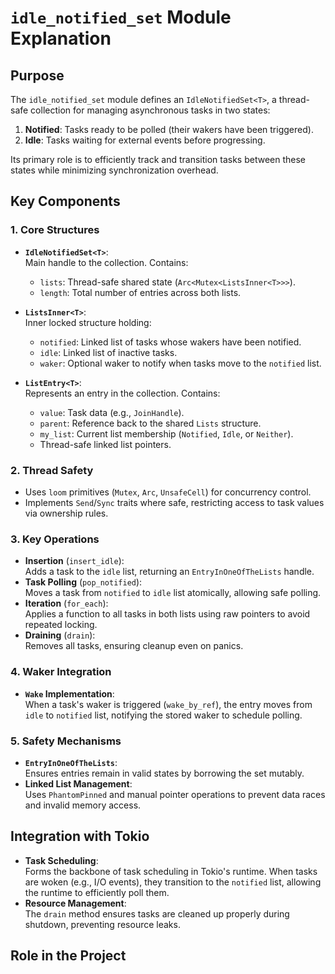 # `idle_notified_set` Module Explanation

## Purpose
The `idle_notified_set` module defines an `IdleNotifiedSet<T>`, a thread-safe collection for managing asynchronous tasks in two states: 
1. **Notified**: Tasks ready to be polled (their wakers have been triggered).
2. **Idle**: Tasks waiting for external events before progressing.

Its primary role is to efficiently track and transition tasks between these states while minimizing synchronization overhead.

## Key Components

### 1. Core Structures
- **`IdleNotifiedSet<T>`**:  
  Main handle to the collection. Contains:
  - `lists`: Thread-safe shared state (`Arc<Mutex<ListsInner<T>>>`).
  - `length`: Total number of entries across both lists.

- **`ListsInner<T>`**:  
  Inner locked structure holding:
  - `notified`: Linked list of tasks whose wakers have been notified.
  - `idle`: Linked list of inactive tasks.
  - `waker`: Optional waker to notify when tasks move to the `notified` list.

- **`ListEntry<T>`**:  
  Represents an entry in the collection. Contains:
  - `value`: Task data (e.g., `JoinHandle`).
  - `parent`: Reference back to the shared `Lists` structure.
  - `my_list`: Current list membership (`Notified`, `Idle`, or `Neither`).
  - Thread-safe linked list pointers.

### 2. Thread Safety
- Uses `loom` primitives (`Mutex`, `Arc`, `UnsafeCell`) for concurrency control.
- Implements `Send`/`Sync` traits where safe, restricting access to task values via ownership rules.

### 3. Key Operations
- **Insertion** (`insert_idle`):  
  Adds a task to the `idle` list, returning an `EntryInOneOfTheLists` handle.
- **Task Polling** (`pop_notified`):  
  Moves a task from `notified` to `idle` list atomically, allowing safe polling.
- **Iteration** (`for_each`):  
  Applies a function to all tasks in both lists using raw pointers to avoid repeated locking.
- **Draining** (`drain`):  
  Removes all tasks, ensuring cleanup even on panics.

### 4. Waker Integration
- **`Wake` Implementation**:  
  When a task's waker is triggered (`wake_by_ref`), the entry moves from `idle` to `notified` list, notifying the stored waker to schedule polling.

### 5. Safety Mechanisms
- **`EntryInOneOfTheLists`**:  
  Ensures entries remain in valid states by borrowing the set mutably.
- **Linked List Management**:  
  Uses `PhantomPinned` and manual pointer operations to prevent data races and invalid memory access.

## Integration with Tokio
- **Task Scheduling**:  
  Forms the backbone of task scheduling in Tokio's runtime. When tasks are woken (e.g., I/O events), they transition to the `notified` list, allowing the runtime to efficiently poll them.
- **Resource Management**:  
  The `drain` method ensures tasks are cleaned up properly during shutdown, preventing resource leaks.

## Role in the Project